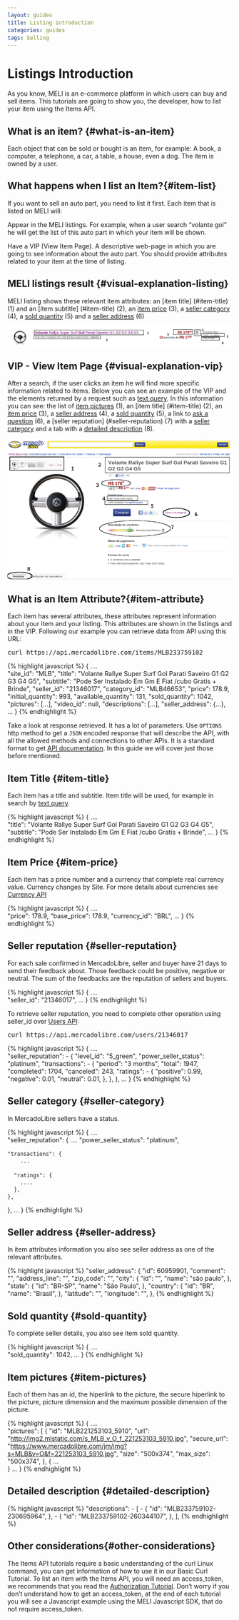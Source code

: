 ```yaml
---
layout: guides
title: Listing introduction
categories: guides
tags: Selling
---
```


# Listings Introduction

As you know, MELI is an e-commerce platform in which users can buy and sell items. This tutorials are going to show you, the developer, how to list your item using the Items API.


## What is an item? {#what-is-an-item}

Each object that can be sold or bought is an item, for example: A book, a computer, a telephone, a car, a table, a house, even a dog. The item is owned by a user.

## What happens when I list an Item?{#item-list}

If you want to sell an auto part, you need to list it first. Each item that is listed on MELI will:

Appear in the MELI listings. For example, when a user search “volante gol” he will get the list of this auto part in which your item will be shown.

Have a VIP (View Item Page). A descriptive web-page in which you are going to see information about the auto part.
You should provide attributes related to your item at the time of listing.


## MELI listings result {#visual-explanation-listing}

MELI listing shows these relevant item attributes: an [item title] (#item-title) (1) and an [item subtitle] (#item-title) (2), an [item price](#item-price) (3), a [seller category](#seller-category) (4), a [sold quantity](#sold-quantity) (5) and a [seller address](#seller-address) (6)


![meli listing](/images/meli-listing.png)

## VIP - View Item Page {#visual-explanation-vip}

After a search, if the user clicks an item he will find more specific information related to items. Below you can see an example of the VIP and the elements returned by a request such as [text query](/search-by-text-query). In this information you can see: the list of [item pictures](#item-pictures) (1), an [item title] (#item-title) (2), 
 an [item price](#item-price) (3), a [seller address](#seller-address) (4), a [sold quantity](#sold-quantity) (5), a link to [ask a question](/ask-a-question) (6), a [seller reputation] (#seller-reputation) (7) with a [seller category](#seller-category) and a tab with a [detailed description](#detailed-decription) (8). 

![vip](/images/vip.png)

## What is an Item Attribute?{#item-attribute}

Each item has several attributes, these attributes represent information about your item and your listing. This attributes are shown in the listings and in the VIP. Following our example you can retrieve data from API using this URL:

<pre class="terminal">
curl https://api.mercadolibre.com/items/MLB233759102
</pre>

{% highlight javascript %} 
{
  .... 	
  "site_id": "MLB",
  "title": "Volante Rallye Super Surf Gol Parati Saveiro G1 G2 G3 G4 G5",
  "subtitle": "Pode Ser Instalado Em Gm E Fiat /cubo Gratis + Brinde",
  "seller_id": "21346017",
  "category_id": "MLB46653",
  "price": 178.9,
  "initial_quantity": 993,
  "available_quantity": 131,
  "sold_quantity": 1042,
  "pictures": [...],
  "video_id": null,
  "descriptions": [...],
  "seller_address": {...},
  ...
}
{% endhighlight %}

Take a look at response retrieved. It has a lot of parameters. Use <code>OPTIONS</code> http method to get a <code>JSON</code> encoded response that will describe the API, with all the allowed methods and connections to other APIs. It is a standard format to get [API documentation](/design-considerations/#options).
In this guide we will cover just those before mentioned.


## Item Title {#item-title}

Each item has a title and subtitle. Item title will be used, for example in search by [text query](/search-by-text-query).

{% highlight javascript %} 
{
  .... 	
  "title": "Volante Rallye Super Surf Gol Parati Saveiro G1 G2 G3 G4 G5",
  "subtitle": "Pode Ser Instalado Em Gm E Fiat /cubo Gratis + Brinde",
  ...
}
{% endhighlight %}

## Item Price {#item-price}

Each item has a price number and a currency that complete real currency value. Currency changes by Site. For more details about currencies see [Currency API](/guide-appendix/#currencies-api)

{% highlight javascript %} 
{
  .... 	
  "price": 178.9,
  "base_price": 178.9,
  "currency_id": "BRL",
  ...
}
{% endhighlight %}

## Seller reputation {#seller-reputation}

For each sale confirmed in MercadoLibre, seller and buyer have 21 days to send their feedback about. Those feedback could be positive, negative or neutral. The sum of the feedbacks are the reputation of sellers and buyers. 

{% highlight javascript %} 
{
  .... 	
  "seller_id": "21346017",
  ...
}
{% endhighlight %}

To retrieve seller reputation, you need to complete other operation using seller_id over [Users API](/info-user):

<pre class="terminal">
curl https://api.mercadolibre.com/users/21346017
</pre>

{% highlight javascript %} 
{
  .... 	
 "seller_reputation": - {
    "level_id": "5_green",
    "power_seller_status": "platinum",
    "transactions": - {
      "period": "3 months",
      "total": 1947,
      "completed": 1704,
      "canceled": 243,
      "ratings": - {
        "positive": 0.99,
        "negative": 0.01,
        "neutral": 0.01,
      },
    },
  },
  ...
}
{% endhighlight %}


## Seller category {#seller-category}

In MercadoLibre sellers have a status. 

{% highlight javascript %} 
{
  .... 	
 "seller_reputation": {
 	....
    "power_seller_status": "platinum",
    
    "transactions": {
      	... 	
      
      "ratings": {
      	....
      },
    },
  },
  ...
}
{% endhighlight %}

## Seller address {#seller-address}

In item attributes information you also see seller address as one of the relevant attributes.  

{% highlight javascript %} 
 "seller_address": {
    "id": 60959901,
    "comment": "",
    "address_line": "",
    "zip_code": "",
    "city": {
      "id": "",
      "name": "são paulo",
    },
    "state": {
      "id": "BR-SP",
      "name": "São Paulo",
    },
    "country": {
      "id": "BR",
      "name": "Brasil",
    },
    "latitude": "",
    "longitude": "",
  },
{% endhighlight %}

## Sold quantity {#sold-quantity}

To complete seller details, you also see item sold quantity. 

{% highlight javascript %} 
{
  .... 	
  "sold_quantity": 1042,
  ...
}
{% endhighlight %}

## Item pictures {#item-pictures}

Each of them has an id, the hiperlink to the picture, the secure hiperlink to the picture, picture dimension and the maximum possible dimension of the picture. 

{% highlight javascript %} 
{
  .... 	
  "pictures": [
    {
      "id": "MLB221253103_5910",
      "url": "http://img2.mlstatic.com/s_MLB_v_O_f_221253103_5910.jpg",
      "secure_url": "https://www.mercadolibre.com/jm/img?s=MLB&v=O&f=221253103_5910.jpg",
      "size": "500x374",
      "max_size": "500x374",
    },
    {
	   ...    
	}
  ...
}
{% endhighlight %}

## Detailed description {#detailed-description}
{% highlight javascript %} 
  "descriptions": - [
    - {
      "id": "MLB233759102-230695964",
    },
    - {
      "id": "MLB233759102-260344107",
    },
  ],
 {% endhighlight %}


## Other considerations{#other-considerations}

The Items API tutorials require a basic understanding of the curl Linux command, you can get information of how to use it in our Basic Curl Tutorial.
To list an item with the Items API, you will need an access_token, we recommends that you read the [Authorization Tutorial](../authentication-and-authorization).
Don’t worry if you don’t understand how to get an access_token, at the end of each tutorial you will see a Javascript example using the MELI Javascript SDK, that do not require access_token.

<iframe id="search_api_embed"
  src="javascript:void(0)"
    scrolling="no"
      frameborder="0"
        width="100%"
          height="900">
</iframe>
<script type="text/javascript">
            document.getElementById('search_api_embed').src ='https://api.mercadolibre.com/items/MLB233759102';
</script>
